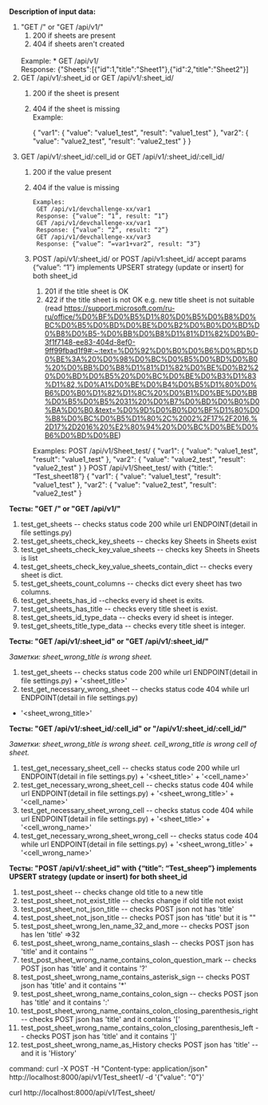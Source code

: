 **Description of input data:**
1) "GET /" or "GET /api/v1/"
   1) 200 if sheets are present
   2) 404 if sheets aren't created
   <br/>
   Example:
      * GET /api/v1/
        <br/>
        Response: {"Sheets":[{"id":1,"title":"Sheet1"},{"id":2,"title":"Sheet2"}]
2) GET /api/v1/:sheet_id or GET /api/v1/:sheet_id/ 
    1) 200 if the sheet is present
    2) 404 if the sheet is missing
          <br/>
       Example:

       {
      "var1": {
        "value": "value1_test",
        "result": "value1_test"
      },
      "var2": {
        "value": "value2_test",
        "result": "value2_test"
      }
        }
3) GET /api/v1/:sheet_id/:cell_id or GET /api/v1/:sheet_id/:cell_id/ 
   1) 200 if the value present
   2) 404 if the value is missing
          <br/>

          Examples:
           GET /api/v1/devchallenge-xx/var1 
           Response: {“value”: “1”, result: “1”} 
           GET /api/v1/devchallenge-xx/var1 
           Response: {“value”: “2”, result: “2”} 
           GET /api/v1/devchallenge-xx/var3 
           Response: {“value”: “=var1+var2”, result: “3”}
   
   4) POST /api/v1/:sheet_id/ or POST /api/v1:sheet_id/ accept params {“value”: “1”} implements UPSERT strategy (update or insert) for both sheet_id
      1) 201 if the title sheet is OK
      2) 422 if the title sheet is not OK e.g. new title sheet is not suitable (read https://support.microsoft.com/ru-ru/office/%D0%BF%D0%B5%D1%80%D0%B5%D0%B8%D0%BC%D0%B5%D0%BD%D0%BE%D0%B2%D0%B0%D0%BD%D0%B8%D0%B5-%D0%BB%D0%B8%D1%81%D1%82%D0%B0-3f1f7148-ee83-404d-8ef0-9ff99fbad1f9#:~:text=%D0%92%D0%B0%D0%B6%D0%BD%D0%BE%3A%20%D0%98%D0%BC%D0%B5%D0%BD%D0%B0%20%D0%BB%D0%B8%D1%81%D1%82%D0%BE%D0%B2%20%D0%BD%D0%B5%20%D0%BC%D0%BE%D0%B3%D1%83%D1%82,%D0%A1%D0%BE%D0%B4%D0%B5%D1%80%D0%B6%D0%B0%D1%82%D1%8C%20%D0%B1%D0%BE%D0%BB%D0%B5%D0%B5%2031%20%D0%B7%D0%BD%D0%B0%D0%BA%D0%B0.&text=%D0%9D%D0%B0%D0%BF%D1%80%D0%B8%D0%BC%D0%B5%D1%80%2C%2002%2F17%2F2016,%2D17%2D2016%20%E2%80%94%20%D0%BC%D0%BE%D0%B6%D0%BD%D0%BE)
   
      Examples:
      POST /api/v1/Sheet_test/
      {
      "var1": {
        "value": "value1_test",
        "result": "value1_test"
      },
      "var2": {
        "value": "value2_test",
        "result": "value2_test"
      }
        }
   POST /api/v1/Sheet_test/ with {“title:”: “Test_sheet18”}
         {
      "var1": {
        "value": "value1_test",
        "result": "value1_test"
      },
      "var2": {
        "value": "value2_test",
        "result": "value2_test"
      }

**Тесты: "GET /" or "GET /api/v1/"**
1) test_get_sheets -- checks status code 200 while url ENDPOINT(detail in file settings.py)
2) test_get_sheets_check_key_sheets -- checks key Sheets in Sheets exist
3) test_get_sheets_check_key_value_sheets -- checks key Sheets in Sheets is list
4) test_get_sheets_check_key_value_sheets_contain_dict -- checks every sheet is dict.
5) test_get_sheets_count_columns -- checks dict every sheet has two columns. 
6) test_get_sheets_has_id --checks every id sheet is exits.
7) test_get_sheets_has_title -- checks every title sheet is exist.
8) test_get_sheets_id_type_data -- checks every id sheet is integer.
9) test_get_sheets_title_type_data -- checks every title sheet is integer.

**Тесты:  "GET /api/v1/:sheet_id" or "GET /api/v1/:sheet_id/"**

_Заметки: sheet_wrong_title is wrong sheet._ 

1) test_get_sheets -- checks status code 200 while url ENDPOINT(detail in file settings.py) + '<sheet_title>'
2) test_get_necessary_wrong_sheet -- checks status code 404 while url ENDPOINT(detail in file settings.py)
+ '<sheet_wrong_title>' 

**Тесты: "GET /api/v1/:sheet_id/:cell_id" or "/api/v1/:sheet_id/:cell_id/"**

_Заметки: sheet_wrong_title is wrong sheet. cell_wrong_title is wrong cell of sheet._ 

1) test_get_necessary_sheet_cell -- checks status code 200 while url ENDPOINT(detail in file settings.py) + '<sheet_title>' + '<cell_name>'
2) test_get_necessary_wrong_sheet_cell -- checks status code 404 while url ENDPOINT(detail in file settings.py) + '<sheet_wrong_title>' + '<cell_name>'
3) test_get_necessary_sheet_wrong_cell -- checks status code 404 while url  ENDPOINT(detail in file settings.py) + '<sheet_title>' + '<cell_wrong_name>'
4) test_get_necessary_wrong_sheet_wrong_cell -- checks status code 404 while url ENDPOINT(detail in file settings.py) + '<sheet_wrong_title>' + '<cell_wrong_name>'

**Тесты: "POST /api/v1/:sheet_id" with {“title”: “Test_sheep”} implements UPSERT strategy (update or insert) for both sheet_id**

1) test_post_sheet -- checks change old title to a new title
2) test_post_sheet_not_exist_title -- checks change if old title not exist
3) test_post_sheet_not_json_title -- checks POST json not has 'title'
4) test_post_sheet_not_json_title -- checks POST json has 'title' but it is ""
5) test_post_sheet_wrong_len_name_32_and_more -- checks POST json has len 'title' =>32
6) test_post_sheet_wrong_name_contains_slash -- checks POST json has 'title' and it contains '\'
7) test_post_sheet_wrong_name_contains_colon_question_mark -- checks POST json has 'title' and it contains '?'
8) test_post_sheet_wrong_name_contains_asterisk_sign -- checks POST json has 'title' and it contains '*'
9) test_post_sheet_wrong_name_contains_colon_sign -- checks POST json has 'title' and it contains ':'
10) test_post_sheet_wrong_name_contains_colon_closing_parenthesis_right -- checks POST json has 'title' and it contains '['
11) test_post_sheet_wrong_name_contains_colon_closing_parenthesis_left -- checks POST json has 'title' and it contains ']'
12) test_post_sheet_wrong_name_as_History checks POST json has 'title' -- and it is 'History'


command:
curl -X POST -H "Content-type: application/json" http://localhost:8000/api/v1/Test_sheet1/ -d '{"value": "0"}'

curl http://localhost:8000/api/v1/Test_sheet/